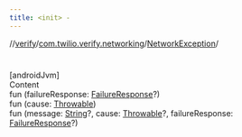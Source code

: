 ```yaml
---
title: <init> -
---
```

//[verify](../../index.md)/[com.twilio.verify.networking](../index.md)/[NetworkException](index.md)/[<init>](-init-.md)



# <init>  
[androidJvm]  
Content  
fun [<init>](-init-.md)(failureResponse: [FailureResponse](../-failure-response/index.md)?)  
fun [<init>](-init-.md)(cause: [Throwable](https://kotlinlang.org/api/latest/jvm/stdlib/kotlin/-throwable/index.html))  
fun [<init>](-init-.md)(message: [String](https://kotlinlang.org/api/latest/jvm/stdlib/kotlin/-string/index.html)?, cause: [Throwable](https://kotlinlang.org/api/latest/jvm/stdlib/kotlin/-throwable/index.html)?, failureResponse: [FailureResponse](../-failure-response/index.md)?)  



